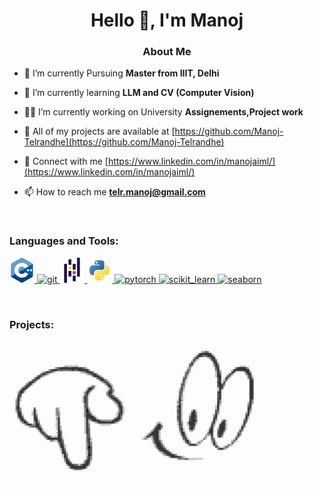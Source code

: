 <h1 align="center">Hello 👋, I'm Manoj</h1>
<h3 align="center">About Me</h3>

- 🔭 I’m currently Pursuing **Master from IIIT, Delhi**

- 🌱 I’m currently learning **LLM and CV (Computer Vision)**

- 👨‍💻 I’m currently working on University **Assignements,Project work**

- 📄 All of my projects are available at [https://github.com/Manoj-Telrandhe](https://github.com/Manoj-Telrandhe)

- 💬 Connect with me [https://www.linkedin.com/in/manojaiml/](https://www.linkedin.com/in/manojaiml/)

- 📫 How to reach me **telr.manoj@gmail.com**


<br>
<p align="left">
</p>

<h3 align="left">Languages and Tools:</h3>
<p align="left"> <a href="https://www.w3schools.com/cpp/" target="_blank" rel="noreferrer"> <img src="https://raw.githubusercontent.com/devicons/devicon/master/icons/cplusplus/cplusplus-original.svg" alt="cplusplus" width="40" height="40"/> </a> <a href="https://git-scm.com/" target="_blank" rel="noreferrer"> <img src="https://www.vectorlogo.zone/logos/git-scm/git-scm-icon.svg" alt="git" width="40" height="40"/> </a> <a href="https://pandas.pydata.org/" target="_blank" rel="noreferrer"> <img src="https://raw.githubusercontent.com/devicons/devicon/2ae2a900d2f041da66e950e4d48052658d850630/icons/pandas/pandas-original.svg" alt="pandas" width="40" height="40"/> </a> <a href="https://www.python.org" target="_blank" rel="noreferrer"> <img src="https://raw.githubusercontent.com/devicons/devicon/master/icons/python/python-original.svg" alt="python" width="40" height="40"/> </a> <a href="https://pytorch.org/" target="_blank" rel="noreferrer"> <img src="https://www.vectorlogo.zone/logos/pytorch/pytorch-icon.svg" alt="pytorch" width="40" height="40"/> </a> <a href="https://scikit-learn.org/" target="_blank" rel="noreferrer"> <img src="https://upload.wikimedia.org/wikipedia/commons/0/05/Scikit_learn_logo_small.svg" alt="scikit_learn" width="40" height="40"/> </a> <a href="https://seaborn.pydata.org/" target="_blank" rel="noreferrer"> <img src="https://seaborn.pydata.org/_images/logo-mark-lightbg.svg" alt="seaborn" width="40" height="40"/> </a> </p>

<br>
<h3 align="left">Projects:</h3> <img align="center" width="400" src="https://github.com/Manoj-Telrandhe/Manoj-Telrandhe/blob/main/point-down.gif">

